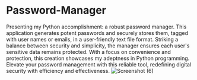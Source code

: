 # Password-Manager

Presenting my Python accomplishment: a robust password manager. This application generates potent passwords and securely stores them, tagged with user names or emails, in a user-friendly text file format. Striking a balance between security and simplicity, the manager ensures each user's sensitive data remains protected. With a focus on convenience and protection, this creation showcases my adeptness in Python programming. Elevate your password management with this reliable tool, redefining digital security with efficiency and effectiveness.
![Screenshot (6)](https://github.com/malookshah4/Password-Manager/assets/78864842/0e2f9c4d-7301-4670-8daf-6d6aa9fc4bfe)
